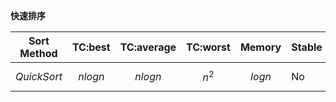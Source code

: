 **快速排序** 

| Sort Method     |   TC:best   | TC:average  | TC:worst  | Memory     | Stable |
| --------------- | :---------: | ----------- | --------- | ---------- | ------ |
| $$ QuickSort $$ | $$ nlogn $$ | $$ nlogn $$ | $$ n^2 $$ | $$ logn $$ | No     |

